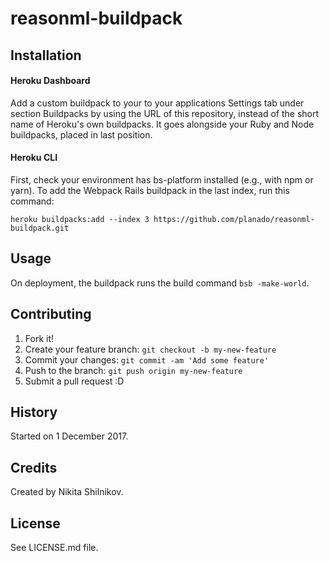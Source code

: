 # reasonml-buildpack

## Installation

#### Heroku Dashboard

Add a custom buildpack to your to your applications Settings tab under
section Buildpacks by using the URL of this repository, instead of the
short name of Heroku's own buildpacks. It goes alongside your Ruby and
Node buildpacks, placed in last position.

#### Heroku CLI

First, check your environment has bs-platform installed (e.g., with npm or yarn).
To add the Webpack Rails buildpack in the last index, run this command:

    heroku buildpacks:add --index 3 https://github.com/planado/reasonml-buildpack.git

## Usage

On deployment, the buildpack runs the build command `bsb -make-world`.

## Contributing

1. Fork it!
2. Create your feature branch: `git checkout -b my-new-feature`
3. Commit your changes: `git commit -am 'Add some feature'`
4. Push to the branch: `git push origin my-new-feature`
5. Submit a pull request :D

## History

Started on 1 December 2017.

## Credits

Created by Nikita Shilnikov.

## License

See LICENSE.md file.
